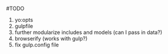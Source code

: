 #TODO

1. yo:opts
2. gulpfile
3. further modularize includes and models
	(can I pass in data?)
4. browserify
	(works with gulp?)
5. fix gulp.config file
